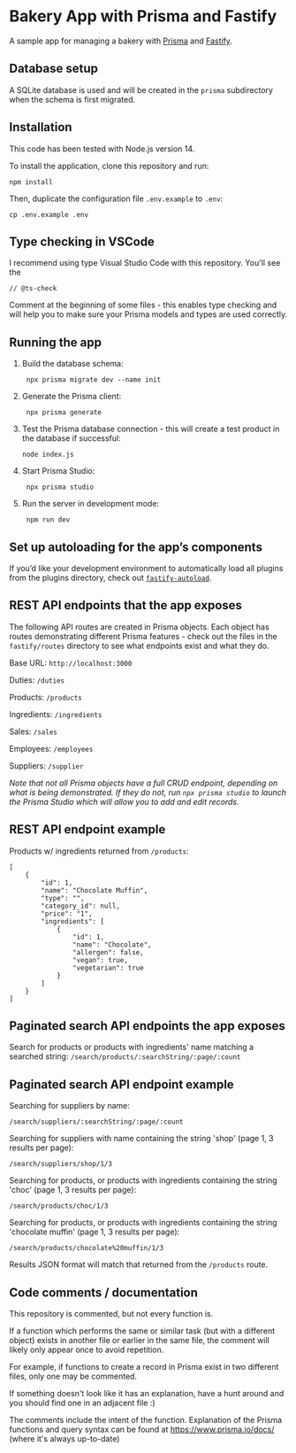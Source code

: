 # Bakery App with Prisma and Fastify

A sample app for managing a bakery with [Prisma](https://www.prisma.io)
and [Fastify](https://www.fastify.io).

## Database setup

A SQLite database is used and will be created in the `prisma` subdirectory when the schema is first migrated.

## Installation

This code has been tested with Node.js version 14.

To install the application, clone this repository and run:

	npm install

Then, duplicate the configuration file `.env.example` to `.env`:

    cp .env.example .env

## Type checking in VSCode

I recommend using type Visual Studio Code with this repository.  You'll see the 

	// @ts-check

Comment at the beginning of some files - this enables type checking and will help you to make sure your Prisma models and types are used correctly.

## Running the app

1. Build the database schema:

		npx prisma migrate dev --name init

2. Generate the Prisma client:

        npx prisma generate

3.  Test the Prisma database connection - this will create a test product in the database if successful:

        node index.js
    
4. Start Prisma Studio:

		npx prisma studio
		
5. Run the server in development mode:

		npm run dev

## Set up autoloading for the app’s components

If you’d like your development environment to automatically load all plugins from the plugins directory, check out [`fastify-autoload`](https://github.com/fastify/fastify-autoload).

## REST API endpoints that the app exposes

The following API routes are created in Prisma objects.  Each object has routes demonstrating different Prisma features - check out the files in the `fastify/routes` directory to see what endpoints exist and what they do.

Base URL: `http://localhost:3000`

Duties: `/duties`

Products: `/products`

Ingredients: `/ingredients`

Sales: `/sales`

Employees: `/employees`

Suppliers: `/supplier`

*Note that not all Prisma objects have a full CRUD endpoint, depending on what is being demonstrated.  If they do not, run `npx prisma studio` to launch the Prisma Studio which will allow you to add and edit records.*

## REST API endpoint example

Products w/ ingredients returned from `/products`:

	[
		{
			"id": 1,
			"name": "Chocolate Muffin",
			"type": "",
			"category_id": null,
			"price": "1",
			"ingredients": [
				{
					"id": 1,
					"name": "Chocolate",
					"allergen": false,
					"vegan": true,
					"vegetarian": true
				}
			]
		}
	]

## Paginated search API endpoints the app exposes

Search for products or products with ingredients' name matching a searched string: `/search/products/:searchString/:page/:count`

## Paginated search API endpoint example

Searching for suppliers by name:

`/search/suppliers/:searchString/:page/:count`

Searching for suppliers with name containing the string 'shop' (page 1, 3 results per page): 

`/search/suppliers/shop/1/3`

Searching for products, or products with ingredients containing the string 'choc' (page 1, 3 results per page): 

`/search/products/choc/1/3`

Searching for products, or products with ingredients containing the string 'chocolate muffin' (page 1, 3 results per page): 

`/search/products/chocolate%20muffin/1/3`

Results JSON format will match that returned from the `/products` route.

## Code comments / documentation

This repository is commented, but not every function is.

If a function which performs the same or similar task (but with a different object) exists in another file or earlier in the same file, the comment will likely only appear once to avoid repetition.

For example, if functions to create a record in Prisma exist in two different files, only one may be commented.

If something doesn't look like it has an explanation, have a hunt around and you should find one in an adjacent file :)

The comments include the intent of the function.  Explanation of the Prisma functions and query syntax can be found at https://www.prisma.io/docs/ (where it's always up-to-date)